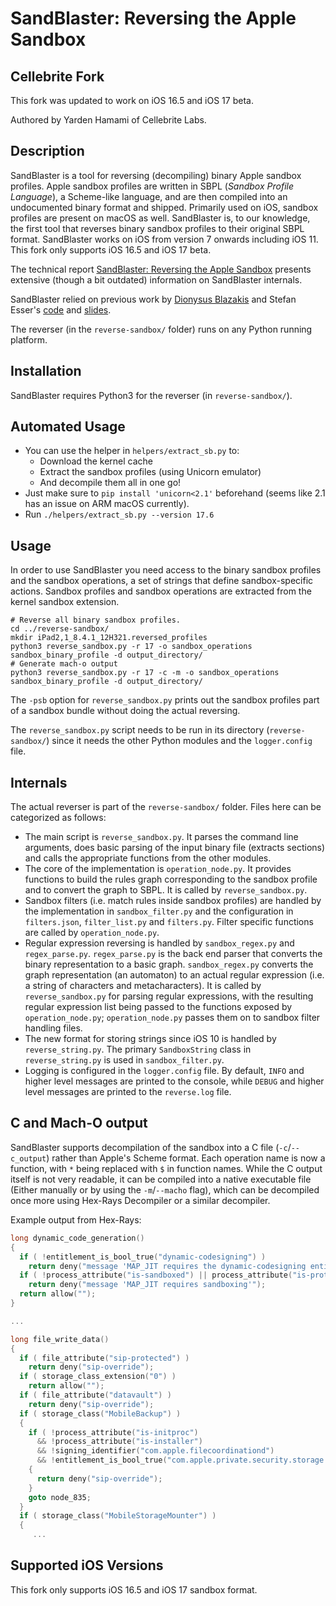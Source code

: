 # SandBlaster: Reversing the Apple Sandbox


## Cellebrite Fork

This fork was updated to work on iOS 16.5 and iOS 17 beta.

Authored by Yarden Hamami of Cellebrite Labs.

## Description
SandBlaster is a tool for reversing (decompiling) binary Apple sandbox profiles. Apple sandbox profiles are written in SBPL (*Sandbox Profile Language*), a Scheme-like language, and are then compiled into an undocumented binary format and shipped. Primarily used on iOS, sandbox profiles are present on macOS as well. SandBlaster is, to our knowledge, the first tool that reverses binary sandbox profiles to their original SBPL format. SandBlaster works on iOS from version 7 onwards including iOS 11.
This fork only supports iOS 16.5 and iOS 17 beta.

The technical report [SandBlaster: Reversing the Apple Sandbox](https://arxiv.org/abs/1608.04303) presents extensive (though a bit outdated) information on SandBlaster internals.

SandBlaster relied on previous work by [Dionysus Blazakis](https://github.com/dionthegod/XNUSandbox) and Stefan Esser's [code](https://github.com/sektioneins/sandbox_toolkit) and [slides](https://www.slideshare.net/i0n1c/ruxcon-2014-stefan-esser-ios8-containers-sandboxes-and-entitlements).

The reverser (in the `reverse-sandbox/` folder) runs on any Python running platform.

## Installation

SandBlaster requires Python3 for the reverser (in `reverse-sandbox/`).

## Automated Usage
* You can use the helper in `helpers/extract_sb.py` to:
  * Download the kernel cache
  * Extract the sandbox profiles (using Unicorn emulator)
  * And decompile them all in one go!
* Just make sure to `pip install 'unicorn<2.1'` beforehand (seems like 2.1 has an issue on ARM macOS currently).
* Run `./helpers/extract_sb.py --version 17.6`

## Usage

In order to use SandBlaster you need access to the binary sandbox profiles and the sandbox operations, a set of strings that define sandbox-specific actions. Sandbox profiles and sandbox operations are extracted from the kernel sandbox extension.

```
# Reverse all binary sandbox profiles.
cd ../reverse-sandbox/
mkdir iPad2,1_8.4.1_12H321.reversed_profiles
python3 reverse_sandbox.py -r 17 -o sandbox_operations sandbox_binary_profile -d output_directory/ 
# Generate mach-o output
python3 reverse_sandbox.py -r 17 -c -m -o sandbox_operations sandbox_binary_profile -d output_directory/ 
```

The `-psb` option for `reverse_sandbox.py` prints out the sandbox profiles part of a sandbox bundle without doing the actual reversing.

The `reverse_sandbox.py` script needs to be run in its directory (`reverse-sandbox/`) since it needs the other Python modules and the `logger.config` file.

## Internals

The actual reverser is part of the `reverse-sandbox/` folder. Files here can be categorized as follows:

  * The main script is `reverse_sandbox.py`. It parses the command line arguments, does basic parsing of the input binary file (extracts sections) and calls the appropriate functions from the other modules.
  * The core of the implementation is `operation_node.py`. It provides functions to build the rules graph corresponding to the sandbox profile and to convert the graph to SBPL. It is called by `reverse_sandbox.py`.
  * Sandbox filters (i.e. match rules inside sandbox profiles) are handled by the implementation in `sandbox_filter.py` and the configuration in `filters.json`, `filter_list.py` and `filters.py`. Filter specific functions are called by `operation_node.py`.
  * Regular expression reversing is handled by `sandbox_regex.py` and `regex_parse.py`. `regex_parse.py` is the back end parser that converts the binary representation to a basic graph. `sandbox_regex.py` converts the graph representation (an automaton) to an actual regular expression (i.e. a string of characters and metacharacters). It is called by `reverse_sandbox.py` for parsing regular expressions, with the resulting regular expression list being passed to the functions exposed by `operation_node.py`; `operation_node.py` passes them on to sandbox filter handling files.
  * The new format for storing strings since iOS 10 is handled by `reverse_string.py`. The primary `SandboxString` class in `reverse_string.py` is used in `sandbox_filter.py`.
  * Logging is configured in the `logger.config` file. By default, `INFO` and higher level messages are printed to the console, while `DEBUG` and higher level messages are printed to the `reverse.log` file.
  
## C and Mach-O output

SandBlaster supports decompilation of the sandbox into a C file (`-c`/`--c_output`) rather than Apple's Scheme format. Each operation name is now a function, with `*` being replaced with `$` in function names. While the C output itself is not very readable, it can be compiled into a native executable file (Either manually or by using the `-m`/`--macho` flag), which can be decompiled once more using Hex-Rays Decompiler or a similar decompiler. 

Example output from Hex-Rays:
```c
long dynamic_code_generation()
{
  if ( !entitlement_is_bool_true("dynamic-codesigning") )
    return deny("message 'MAP_JIT requires the dynamic-codesigning entitlement'");
  if ( !process_attribute("is-sandboxed") || process_attribute("is-protoboxed") )
    return deny("message 'MAP_JIT requires sandboxing'");
  return allow("");
}

...

long file_write_data()
{
  if ( file_attribute("sip-protected") )
    return deny("sip-override");
  if ( storage_class_extension("0") )
    return allow("");
  if ( file_attribute("datavault") )
    return deny("sip-override");
  if ( storage_class("MobileBackup") )
  {
    if ( !process_attribute("is-initproc")
      && !process_attribute("is-installer")
      && !signing_identifier("com.apple.filecoordinationd")
      && !entitlement_is_bool_true("com.apple.private.security.storage.MobileBackup") )
    {
      return deny("sip-override");
    }
    goto node_835;
  }
  if ( storage_class("MobileStorageMounter") )
  {
     ...

```

## Supported iOS Versions

This fork only supports iOS 16.5 and iOS 17 sandbox format.
